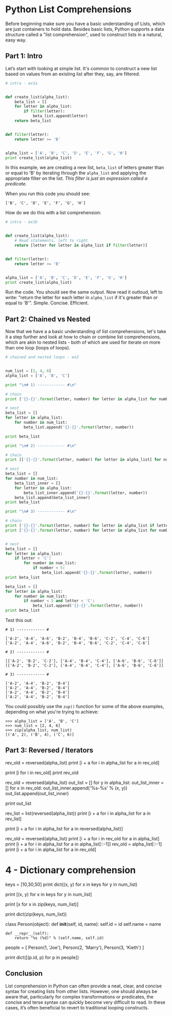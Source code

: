 # Python List Comprehensions

Before beginning make sure you have a basic understanding of Lists, which are just containers to hold data. Besides basic lists, Python supports a data structure called a "list comprehension", used to construct lists in a natural, easy way.

## Part 1: Intro

Let’s start with looking at simple list. It's common to construct a new list based on values from an existing list after they, say, are filtered. 

```python
# intro - ex1a


def create_list(alpha_list):
    beta_list = []
    for letter in alpha_list:
        if filter(letter):
            beta_list.append(letter)
    return beta_list


def filter(letter):
    return letter >= 'B'


alpha_list = ['A', 'B', 'C', 'D', 'E', 'F', 'G', 'H']
print create_list(alpha_list)
```

In this example, we are creating a new list, `beta_list` of letters greater than or equal to 'B' by iterating through the `alpha_list` and applying the appropriate filter on the list. *This filter is just an expression called a predicate.*

When you run this code you should see:

```
['B', 'C', 'D', 'E', 'F', 'G', 'H']
```

How do we do this with a list comprehension: 

```python
# intro - ex1b


def create_list(alpha_list):
    # Read statements, left to right
    return [letter for letter in alpha_list if filter(letter)]


def filter(letter):
    return letter >= 'B'


alpha_list = ['A', 'B', 'C', 'D', 'E', 'F', 'G', 'H']
print create_list(alpha_list)
```

Run the code. You should see the same output. Now read it outloud, left to write: "return the letter for each letter in `alpha_list` if it's greater than or equal to 'B'". Simple. Concise. Efficient.

## Part 2: Chained vs Nested

Now that we have a a basic understanding of list comprehensions, let's take it a step further and look at how to chain or combine list comprehensions, which are akin to nested lists - both of which are used for iterate on more than one loop (loops of loops).

```python
# chained and nested loops - ex2


num_list = [2, 4, 6]
alpha_list = ['A', 'B', 'C']

print "\n# 1) ------------ #\n"

# chain
print ['{}-{}'.format(letter, number) for letter in alpha_list for number in num_list]

# nest
beta_list = []
for letter in alpha_list:
    for number in num_list:
        beta_list.append('{}-{}'.format(letter, number))

print beta_list

print "\n# 2) ------------ #\n"

# chain
print [['{}-{}'.format(letter, number) for letter in alpha_list] for number in num_list]

# nest
beta_list = []
for number in num_list:
    beta_list_inner = []
    for letter in alpha_list:
        beta_list_inner.append('{}-{}'.format(letter, number))
    beta_list.append(beta_list_inner)
print beta_list

print "\n# 3) ------------ #\n"

# chain
print ['{}-{}'.format(letter, number) for letter in alpha_list if letter < 'C' for number in num_list if number < 5]
print ['{}-{}'.format(letter, number) for letter in alpha_list for number in num_list if number < 5 and letter < 'C']


# nest
beta_list = []
for letter in alpha_list:
    if letter < 'C':
        for number in num_list:
            if number < 5:
                beta_list.append('{}-{}'.format(letter, number))
print beta_list

beta_list = []
for letter in alpha_list:
    for number in num_list:
        if number < 5 and letter < 'C':
            beta_list.append('{}-{}'.format(letter, number))
print beta_list
```

Test this out:

```
# 1) ------------ #

['A-2', 'A-4', 'A-6', 'B-2', 'B-4', 'B-6', 'C-2', 'C-4', 'C-6']
['A-2', 'A-4', 'A-6', 'B-2', 'B-4', 'B-6', 'C-2', 'C-4', 'C-6']

# 2) ------------ #

[['A-2', 'B-2', 'C-2'], ['A-4', 'B-4', 'C-4'], ['A-6', 'B-6', 'C-6']]
[['A-2', 'B-2', 'C-2'], ['A-4', 'B-4', 'C-4'], ['A-6', 'B-6', 'C-6']]

# 3) ------------ #

['A-2', 'A-4', 'B-2', 'B-4']
['A-2', 'A-4', 'B-2', 'B-4']
['A-2', 'A-4', 'B-2', 'B-4']
['A-2', 'A-4', 'B-2', 'B-4']
```

You could possibly use the `zup()` function for some of the above examples, depending on what you're trying to achieve:

```
>>> alpha_list = ['A', 'B', 'C']
>>> num_list = [2, 4, 6]
>>> zip(alpha_list, num_list)
[('A', 2), ('B', 4), ('C', 6)]
```

## Part 3: Reversed / Iterators

rev_old = reversed(alpha_list)
print [i + a for i in alpha_list for a in rev_old]

print [i for i in rev_old]
print rev_old

rev_old = reversed(alpha_list)
out_list = []
for y in alpha_list:
    out_list_inner = []
    for x in rev_old:
        out_list_inner.append('%s-%s' % (x, y))
    out_list.append(out_list_inner)

print out_list

rev_list = list(reversed(alpha_list))
print [i + a for i in alpha_list for a in rev_list]

print [i + a for i in alpha_list for a in reversed(alpha_list)]

rev_old = reversed(alpha_list)
print [i + a for i in rev_old for a in alpha_list]
print [i + a for i in alpha_list for a in alpha_list[::-1]]
rev_old = alpha_list[::-1]
print [i + a for i in alpha_list for a in rev_old]


# 4 - Dictionary comprehension
keys = [10,30,50]
print dict((x, y) for x in keys for y in num_list)

print [(x, y) for x in keys for y in num_list]

print [x for x in zip(keys, num_list)]

print dict(zip(keys, num_list))

class Person(object):
    def __init__(self, id, name):
        self.id = id
        self.name = name

    def __repr__(self):
        return "%s (%d)" % (self.name, self.id)

people = [
    Person(1, 'Joe'),
    Person(2, 'Marry'),
    Person(3, 'Kieth')
]

print dict([(p.id, p) for p in people])

## Conclusion

List comprehension in Python can often provide a neat, clear, and concise syntax for creating lists from other lists. However, one should always be aware that, particularly for complex transformations or predicates, the concise and terse syntax can quickly become very difficult to read. In these cases, it’s often beneficial to revert to traditional looping constructs.